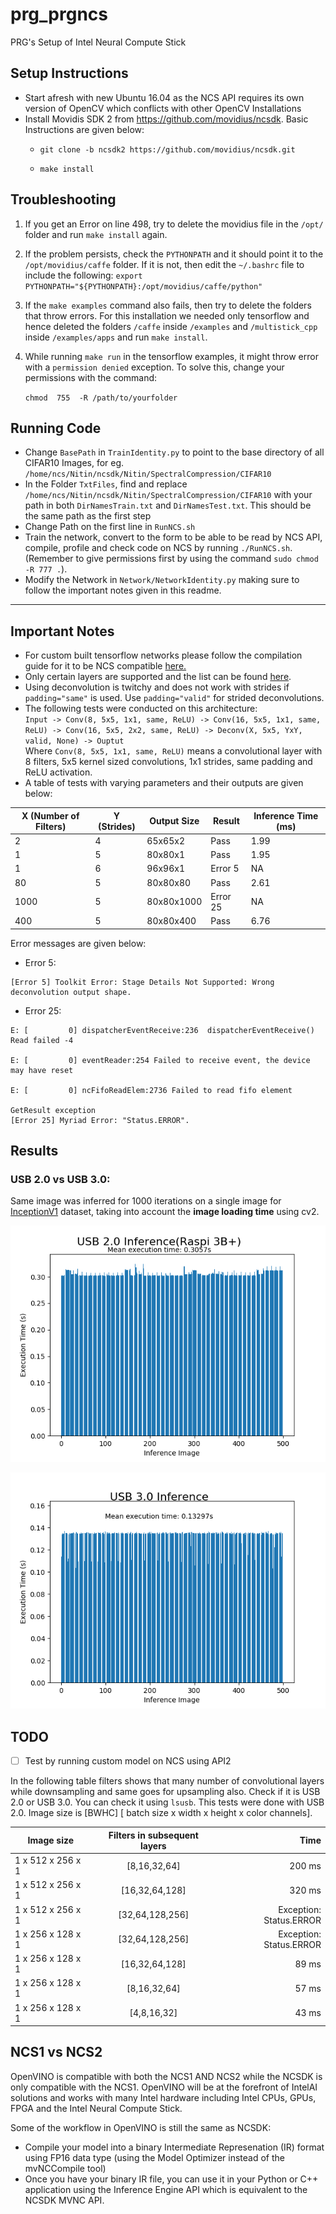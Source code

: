# prg_prgncs
PRG's Setup of Intel Neural Compute Stick

## Setup Instructions
- Start afresh with new Ubuntu 16.04 as the NCS API requires its own version of OpenCV which conflicts with other OpenCV Installations
- Install Movidis SDK 2 from https://github.com/movidius/ncsdk. Basic Instructions are given below:
  - ```
    git clone -b ncsdk2 https://github.com/movidius/ncsdk.git
    ```
  - ```
    make install
    ```

## Troubleshooting

   1. If you get an Error on line 498, try to delete the movidius file in the `/opt/` folder and run `make install` again.

   2. If the problem persists, check the `PYTHONPATH` and it should point it to the `/opt/movidius/caffe` folder. If it is not, then edit the `~/.bashrc` file to include the following:
   `export PYTHONPATH="${PYTHONPATH}:/opt/movidius/caffe/python"`

   3. If the `make examples` command also fails, then try to delete the folders that throw errors. For this installation we needed only tensorflow and hence deleted the folders `/caffe` inside `/examples` and `/multistick_cpp` inside `/examples/apps` and run `make install`.
   
   
   4. While running `make run` in the tensorflow examples, it might throw error with a `permission denied` exception. To solve this, change your permissions with the command:

      `chmod  755  -R /path/to/yourfolder`

## Running Code
- Change `BasePath` in `TrainIdentity.py` to point to the base directory of all CIFAR10 Images, for eg. `/home/ncs/Nitin/ncsdk/Nitin/SpectralCompression/CIFAR10`
- In the Folder `TxtFiles`, find and replace `/home/ncs/Nitin/ncsdk/Nitin/SpectralCompression/CIFAR10` with your path in both `DirNamesTrain.txt` and `DirNamesTest.txt`. This should be the same path as the first step
- Change Path on the first line in `RunNCS.sh`
- Train the network, convert to the form to be able to be read by NCS API, compile, profile and check code on NCS by running `./RunNCS.sh`. (Remember to give permissions first by using the command `sudo chmod -R 777 .`).
- Modify the Network in `Network/NetworkIdentity.py` making sure to follow the important notes given in this readme.
--------------------------------------------------------------------------------
## Important Notes

- For custom built tensorflow networks please follow the compilation guide for it to be NCS compatible [here.](https://movidius.github.io/ncsdk/tf_compile_guidance.html)
- Only certain layers are supported and the list can be found [here](https://github.com/movidius/ncsdk/releases).
- Using deconvolution is twitchy and does not work with strides if `padding="same"` is used. Use `padding="valid"` for strided deconvolutions.
- The following tests were conducted on this architecture: <br> 
`Input -> Conv(8, 5x5, 1x1, same, ReLU) -> Conv(16, 5x5, 1x1, same, ReLU) -> Conv(16, 5x5, 2x2, same, ReLU) -> Deconv(X, 5x5, YxY, valid, None) -> Ouptut` <br> Where `Conv(8, 5x5, 1x1, same, ReLU)` means  a convolutional layer with 8 filters, 5x5 kernel sized convolutions, 1x1 strides, same padding and ReLU activation.
- A table of tests with varying parameters and their outputs are given below: <br>

| X (Number of Filters) | Y (Strides)  | Output Size | Result | Inference Time (ms) |
| ---- | ---- | ---- | ---- | ---- | 
| 2 | 4 | 65x65x2 | Pass | 1.99 |
| 1 | 5 | 80x80x1 | Pass | 1.95 |
| 1 | 6 | 96x96x1 | Error 5 | NA |
| 80 | 5 | 80x80x80 | Pass | 2.61 |
| 1000 | 5 | 80x80x1000 | Error 25 | NA |
| 400 | 5 | 80x80x400 | Pass | 6.76 |

Error messages are given below: <br>
- Error 5: 
```
[Error 5] Toolkit Error: Stage Details Not Supported: Wrong deconvolution output shape.
```

- Error 25: 
```
E: [         0] dispatcherEventReceive:236	dispatcherEventReceive() Read failed -4

E: [         0] eventReader:254	Failed to receive event, the device may have reset

E: [         0] ncFifoReadElem:2736	Failed to read fifo element

GetResult exception
[Error 25] Myriad Error: "Status.ERROR".
```

## Results

### USB 2.0 vs USB 3.0:

Same image was inferred for 1000 iterations on a single image for [InceptionV1](https://github.com/tensorflow/models/tree/master/research/inception) dataset, taking into account the **image loading time** using cv2. 

![usb2.0](results/usb2inferRaspi.png)

![usb3.0](results/usb3infer.png)





## TODO
- [ ] Test by running custom model on NCS using API2

In the following table filters shows that many number of convolutional layers while downsampling and same goes for upsampling also. Check if it is USB 2.0 or USB 3.0. You can check it using `lsusb`. This tests were done with USB 2.0. Image size is [BWHC] [ batch size x width x height x color channels].

| Image size  |      Filters in subsequent layers      |  Time |
|----------|:-------------:|------:|
| 1 x 512 x 256 x 1 | [8,16,32,64] | 200 ms |
| 1 x 512 x 256 x 1 | [16,32,64,128] | 320 ms |
| 1 x 512 x 256 x 1 | [32,64,128,256] | Exception: Status.ERROR |
| 1 x 256 x 128 x 1 | [32,64,128,256] | Exception: Status.ERROR |
| 1 x 256 x 128 x 1 | [16,32,64,128] | 89 ms |
| 1 x 256 x 128 x 1 | [8,16,32,64] | 57 ms |
| 1 x 256 x 128 x 1 | [4,8,16,32] | 43 ms |

## NCS1 vs NCS2
OpenVINO is compatible with both the NCS1 AND NCS2 while the NCSDK is only compatible with the NCS1. OpenVINO will be at the forefront of IntelAI solutions and works with many Intel hardware including Intel CPUs, GPUs, FPGA and the Intel Neural Compute Stick.

Some of the workflow in OpenVINO is still the same as NCSDK:

- Compile your model into a binary Intermediate Represenation (IR) format using FP16 data type (using the Model Optimizer instead of the mvNCCompile tool)
- Once you have your binary IR file, you can use it in your Python or C++ application using the Inference Engine API which is equivalent to the NCSDK MVNC API.

